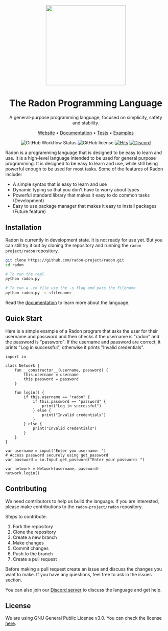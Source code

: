 <div align="center">
<img src="logo.png" height=250>

<h1>The Radon Programming Language</h1>
<p>A general-purpose programming language, focused on simplicity, safety and stability.</p>

[Website](https://radon-project.github.io)
•
[Documentation](https://radon-project.github.io/docs)
•
[Tests](tests/)
•
[Examples](examples/)

![GitHub Workflow Status](https://github.com/radon-project/radon/actions/workflows/ci.yaml/badge.svg "GitHub Workflow Status")
![GitHub license](https://img.shields.io/github/license/radon-project/radon?style=flat "License")
[![Hits](https://hits.sh/github.com/radon-project/radon.svg?extraCount=1230)](https://github.com/radon-project/radon)
[![Discord](https://img.shields.io/discord/1137834560290308306?style=flat&logo=discord&logoColor=%235865F2&label=join&link=https%3A%2F%2Fdiscord.gg%2FnNkQKfcxqa "Discord")](https://discord.com/invite/nNkQKfcxqa)

</div>

Radon is a programming language that is designed to be easy to learn and use. It is a high-level language intended to be used for general purpose programming. It is designed to be easy to learn and use, while still being powerful enough to be used for most tasks. Some of the features of Radon include:

- A simple syntax that is easy to learn and use
- Dynamic typing so that you don't have to worry about types
- Powerful standard library that makes it easy to do common tasks (Development)
- Easy to use package manager that makes it easy to install packages (Future feature)

## Installation

Radon is currently in development state. It is not ready for use yet. But you can still try it out by cloning the repository and running the `radon-project/radon` repository.

```bash
git clone https://github.com/radon-project/radon.git
cd radon

# To run the repl
python radon.py

# To run a .rn file use the -s flag and pass the filename
python radon.py -s <filename>
```

Read the [documentation](https://radon-project.github.io/docs) to learn more about the language.

## Quick Start

Here is a simple example of a Radon program that asks the user for their username and password and then checks if the username is "radon" and the password is "password". If the username and password are correct, it prints "Log in successful", otherwise it prints "Invalid credentials".

```radon
import io

class Network {
    fun __constructor__(username, password) {
        this.username = username
        this.password = password
    }

    fun login() {
        if this.username == "radon" {
            if this.password == "password" {
                print("Log in successful")
            } else {
                print("Invalid credentials")
            }
        } else {
            print("Invalid credentials")
        }
    }
}

var username = input("Enter you username: ")
# Access password securely using get_password
var password = io.Input.get_password("Enter your password: ")

var network = Network(username, password)
network.login()
```

## Contributing

We need contributors to help us build the language. If you are interested, please make contributions to the `radon-project/radon` repository.

Steps to contribute:

1. Fork the repository
2. Clone the repository
3. Create a new branch
4. Make changes
5. Commit changes
6. Push to the branch
7. Create a pull request

Before making a pull request create an issue and discuss the changes you want to make. If you have any questions, feel free to ask in the issues section.

You can also join our [Discord server](https://discord.gg/y2x4CSX7DM) to discuss the language and get help.

## License

We are using GNU General Public License v3.0. You can check the license [here](LICENSE).
